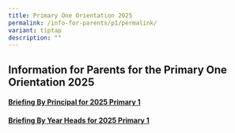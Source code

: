 ```yaml
---
title: Primary One Orientation 2025
permalink: /info-for-parents/p1/permalink/
variant: tiptap
description: ""
---
```

<h2>Information for Parents for the Primary One Orientation 2025</h2>
<h4><a href="/files/Primary One/School_Leader_Segment.pdf" rel="noopener nofollow" target="_blank">Briefing By Principal for 2025 Primary 1</a></h4>
<p></p>
<h4><a href="/files/Primary One/Year_Head_Segment.pdf" rel="noopener nofollow" target="_blank">Briefing By Year Heads for 2025 Primary 1</a></h4>
<p></p>